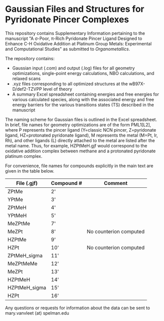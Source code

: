 # Gaussian Files and Structures for Pyridonate Pincer Complexes

This repository contains Supplementary Information pertaining to the manuscript "A σ-Poor, π-Rich Pyridonate Pincer Ligand Designed to Enhance C-H Oxidative Addition at Platinum Group Metals: Experimental and Computational Studies" as submitted to _Organometallics_. 

The repository contains:
* Gaussian input (.com) and output (.log) files for all geometry optimizations, single-point energy calculations, NBO calculations, and relaxed scans
* .xyz files corresponding to all optimized structures at the wB97X-D/def2-TZVPP level of theory
* A summary Excel spreadsheet containing energies and free energies for various calculated species, along with the associated energy and free energy barriers for the various transitions states (TS) described in the manuscript

The naming scheme for Gaussian files is outlined in the Excel spreadsheet. In
brief, file names for geometry optimizations are of the form PML1[L2], where P
represents the pincer ligand (Y=classic NCN pincer, Z=pyridonate ligand,
HZ=protonated pyridonate ligand), M represents the metal (M=Pt, Ir, Rh), and
other ligands (L) directly attached to the metal are listed after the metal
name. Thus, for example, HZPtMeH.gjf would correspond to the oxidative
addition complex between methane and a protonated pyridonate platinum complex.

For convenience, file names for compounds explicitly in the main text are
given in the table below.

| File (.gjf)  | Compound # | Comment     |
|--------------|------------|-------------|
| ZPtMe        |  2'        |             |
| YPtMe        |  3'        |             |
| ZPtMeH       |  4'        |             |
| YPtMeH       |  5'        |             |
| MeZPtMe      |  7'        |             |
| MeZPt        |  8'        | No counterion computed    |
| HZPtMe       |  9'        |             |
| HZPt         |  10'       | No counterion computed    |
| ZPtMeH\_sigma |  11'       |             |
| MeZPtMeMe    |  12'       |             |
| MeZPt        |  13'       |             |
| HZPtMeH      |  14'       |             |
| HZPtMeH\_sigma |  15'       |             |
| HZPt         |  16'       |             |


Any questions or requests for information about the data can be sent to mary.vanvleet (at) spelman.edu



